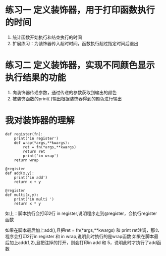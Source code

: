 # 练习一 定义装饰器，用于打印函数执行的时间
1. 统计函数开始执行和结束执行的时间
2. 扩展练习：为装饰器传入超时时间，函数执行超过指定时间后退出




# 练习二 定义装饰器，实现不同颜色显示执行结果的功能
1. 向装饰器传递参数，通过传递的参数获取到输出的颜色
2. 被装饰函数的print( )输出根据装饰器得到的颜色进行输出


# 我对装饰器的理解
```
def register(fn):
    print('in register')
    def wrap(*args,**kwargs):
        ret = fn(*args,**kwargs)
        return ret
        print('in wrap')
    return wrap

@register
def add(x,y):
    print('in add')
    return x + y

@register
def multi(x,y):
    print('in multi ')
    return x * y

```
如上：脚本执行会打印2行 in register,说明程序走到@register，会执行register函数

如果在脚本最后加上add(),且把ret = fn(*args,**kwargs) 和 print ret注调，那么程序会打印2行in register 和 in wrap,说明此时执行的是wrap函数
如果在脚本最后加上add(1,2),且把注掉的打开，则会打印in add 和 5，说明此时才执行了add函数
